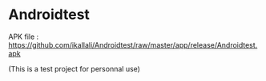 # Androidtest

APK file : https://github.com/ikallali/Androidtest/raw/master/app/release/Androidtest.apk

(This is a test project for personnal use)
